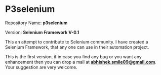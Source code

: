 P3selenium
==========

Repository Name: **p3selenium**

Version: **Selenium Framework V-0.1**

This an attempt to contribute to Selenium community. I have created a Selenium Framework, that any one can use in their automation project.

This is the first version, if in case you find any bug or you want any enhancement then you can drop a mail at [**abhishek.smile09@gmail.com**](abhishek.smile09@gmail.com "abhishek.smile09@gmail.com"). Your suggestion are very welcome.


